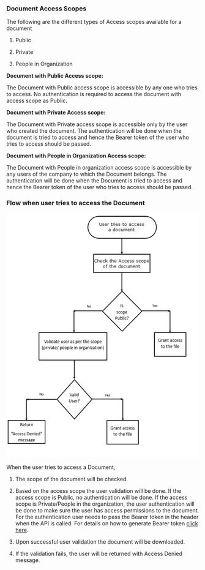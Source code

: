 ### Document Access Scopes

The following are the different types of Access scopes available for a
document

1.  Public

2.  Private

3.  People in Organization

**Document with Public Access scope:**

The Document with Public access scope is accessible by any one who tries to access. No authentication is required to access the document with access scope as Public.

**Document with Private Access scope:**

The Document with Private access scope is accessible only by the user who
created the document. The authentication will be done
when the document is tried to access and hence the Bearer token of the user who
tries to access should be passed.

**Document with People in Organization Access scope:**

The Document with People in organization access scope is accessible by any
users of the company to which the Document belongs. The authentication will
be done when the Document is tried to access and hence the Bearer token of the user
who tries to access should be passed.

### Flow when user tries to access the Document

![](Document%20Access%20Scopes%20Flowchart.jpg)

When the user tries to access a Document,

1.  The scope of the document will be checked.

2.  Based on the access scope the user validation will be done. If the access
    scope is Public, no authentication will be done. If the access scope is
    Private/People in the organization, the user authentication will be done to
    make sure the user has access permissions to the document. For the
    authentication user needs to pass the Bearer token in the header when the API is called. For details on how to generate Bearer token [click
    here](https://github.com/AIMS360/API/tree/master/Authentication).

3.  Upon successful user validation the document will be downloaded.

4.  If the validation fails, the user will be returned with Access Denied
    message.
<br>

